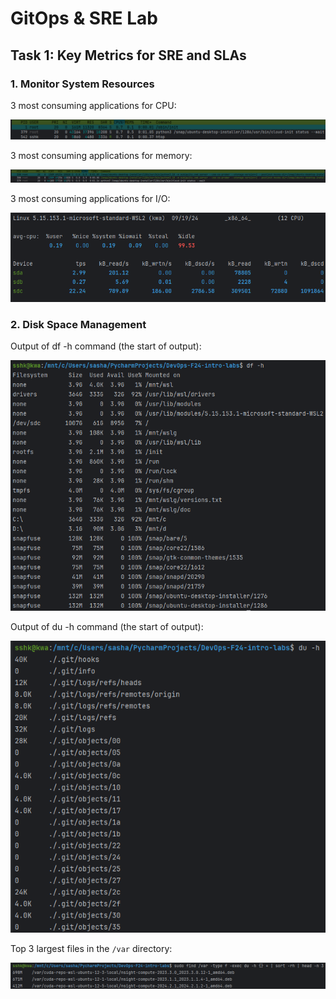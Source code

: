 # GitOps & SRE Lab

## Task 1: Key Metrics for SRE and SLAs

### 1. Monitor System Resources

3 most consuming applications for CPU:

![img.png](data/5_img.png)

3 most consuming applications for memory:

![img_1.png](data/5_img_1.png)

3 most consuming applications for I/O:

![img_2.png](data/5_img_2.png)

### 2. Disk Space Management
Output of df -h command (the start of output):

![img_3.png](data/5_img_3.png)

Output of du -h command (the start of output):

![img_5.png](data/5_img_5.png)

Top 3 largest files in the `/var` directory:

![img_4.png](data/5_img_4.png)



